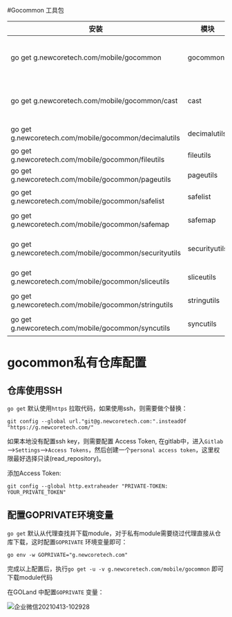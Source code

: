 #Gocommon 工具包

| 安装                                                   | 模块          | 说明                           |
| ------------------------------------------------------ | ------------- | ------------------------------ |
| go get g.newcoretech.com/mobile/gocommon               | gocommon      | 常用判空、相等、包含等判断     |
| go get g.newcoretech.com/mobile/gocommon/cast          | cast          | interface 对其他数据类型的转换 |
| go get g.newcoretech.com/mobile/gocommon/decimalutils  | decimalutils  | 浮点数操作                     |
| go get g.newcoretech.com/mobile/gocommon/fileutils     | fileutils     | 文件操作                       |
| go get g.newcoretech.com/mobile/gocommon/pageutils     | pageutils     | 分页操作                       |
| go get g.newcoretech.com/mobile/gocommon/safelist      | safelist      | 线程安全列表                   |
| go get g.newcoretech.com/mobile/gocommon/safemap       | safemap       | 线程安全字典                   |
| go get g.newcoretech.com/mobile/gocommon/securityutils | securityutils | 常用加/解密，md5等             |
| go get g.newcoretech.com/mobile/gocommon/sliceutils    | sliceutils    | Slice常用操作                  |
| go get g.newcoretech.com/mobile/gocommon/stringutils   | stringutils   | 常用字符串操作                 |
| go get g.newcoretech.com/mobile/gocommon/syncutils     | syncutils     | 同步锁操作                     |



# gocommon私有仓库配置

## 仓库使用SSH

`go get`  默认使用`https`  拉取代码，如果使用ssh，则需要做个替换：

```
git config --global url."git@g.newcoretech.com:".insteadOf "https://g.newcoretech.com/"
```

如果本地没有配置ssh key，则需要配置 Access Token, 在gitlab中，进入`Gitlab`—>`Settings`—>`Access Tokens`，然后创建一个`personal access token`，这里权限最好选择只读(read_repository)。

添加Access Token:

```
git config --global http.extraheader "PRIVATE-TOKEN: YOUR_PRIVATE_TOKEN"
```

## 配置GOPRIVATE环境变量

`go get`  默认从代理查找并下载module，对于私有module需要绕过代理直接从仓库下载，这时配置`GOPRIVATE`  环境变量即可：

```
go env -w GOPRIVATE="g.newcoretech.com"
```

 完成以上配置后，执行`go get -u -v g.newcoretech.com/mobile/gocommon`  即可下载module代码

在GOLand 中配置`GOPRIVATE` 变量：

![企业微信20210413-102928](https://tva1.sinaimg.cn/large/008eGmZEgy1gphwt4avtuj30ra0k8tam.jpg)
